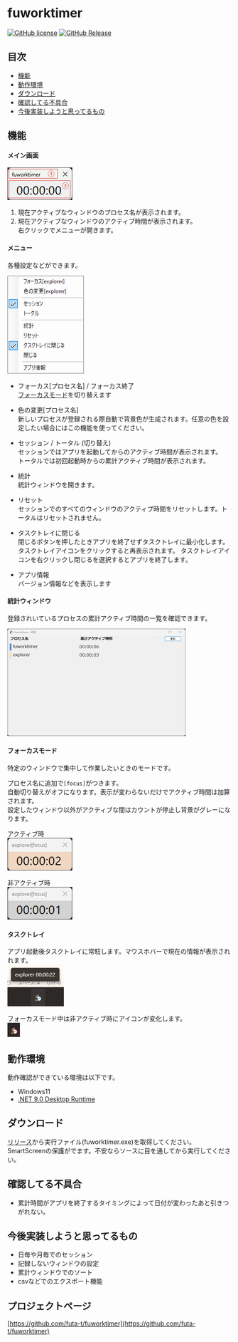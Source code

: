 # fuworktimer
[![GitHub license](https://img.shields.io/badge/license-MIT-green.svg)](https://github.com/futa-t/fuworktimer/blob/main/LICENSE)
[![GitHub Release](https://img.shields.io/github/release/futa-t/fuworktimer.svg?style=flat&color=sucess)](https://github.com/futa-t/fuworktimer/releases/latest/)

## 目次
- [機能](#機能)
- [動作環境](#動作環境)
- [ダウンロード](#ダウンロード)
- [確認してる不具合](#確認してる不具合)
- [今後実装しようと思ってるもの](#今後実装しようと思ってるもの)


## 機能
#### メイン画面
![基本アプリ画面](https://raw.githubusercontent.com/futa-t/fuworktimer/refs/heads/main/docs/assets/kidou.png)
1. 現在アクティブなウィンドウのプロセス名が表示されます。
1. 現在アクティブなウィンドウのアクティブ時間が表示されます。  
右クリックでメニューが開きます。

#### メニュー
各種設定などができます。  

![右クリックメニュー](https://raw.githubusercontent.com/futa-t/fuworktimer/refs/heads/main/docs/assets/context.png)
- フォーカス[プロセス名] / フォーカス終了  
    [フォーカスモード](#フォーカスモード)を切り替えます
    
- 色の変更[プロセス名]  
    新しいプロセスが登録される際自動で背景色が生成されます。任意の色を設定したい場合にはこの機能を使ってください。

- セッション / トータル (切り替え)  
セッションではアプリを起動してからのアクティブ時間が表示されます。  
トータルでは初回起動時からの累計アクティブ時間が表示されます。

- 統計  
統計ウィンドウを開きます。

- リセット  
セッションでのすべてのウィンドウのアクティブ時間をリセットします。トータルはリセットされません。

- タスクトレイに閉じる  
閉じるボタンを押したときアプリを終了せずタスクトレイに最小化します。
タスクトレイアイコンをクリックすると再表示されます。
タスクトレイアイコンを右クリックし閉じるを選択するとアプリを終了します。

- アプリ情報  
バージョン情報などを表示します

#### 統計ウィンドウ
登録されいているプロセスの累計アクティブ時間の一覧を確認できます。

![統計ウィンドウ](https://raw.githubusercontent.com/futa-t/fuworktimer/refs/heads/main/docs/assets/toukei.png)

#### フォーカスモード
特定のウィンドウで集中して作業したいときのモードです。  

プロセス名に追加で`[focus]`がつきます。  
自動切り替えがオフになります。表示が変わらないだけでアクティブ時間は加算されます。  
設定したウィンドウ以外がアクティブな間はカウントが停止し背景がグレーになります。

アクティブ時  
![フォーカスモードアクティイブ時](https://raw.githubusercontent.com/futa-t/fuworktimer/refs/heads/main/docs/assets/focus.png)  

非アクティブ時  
![フォーカスモード非アクティイブ時](https://raw.githubusercontent.com/futa-t/fuworktimer/refs/heads/main/docs/assets/focusout.png)  

#### タスクトレイ
アプリ起動後タスクトレイに常駐します。マウスホバーで現在の情報が表示されれます。  
![タスクトレイアイコンとマウスホバーによる情報表示](https://raw.githubusercontent.com/futa-t/fuworktimer/refs/heads/main/docs/assets/tasktray.png)  

フォーカスモード中は非アクティブ時にアイコンが変化します。  
![非アクティブ時タスクトレイアイコン](https://raw.githubusercontent.com/futa-t/fuworktimer/refs/heads/main/docs/assets/tasktrayoutfocus.png)  

## 動作環境
動作確認ができている環境は以下です。
- Windows11
- [.NET 9.0 Desktop Runtime](https://dotnet.microsoft.com/ja-jp/download/dotnet/thank-you/runtime-desktop-9.0.2-windows-x64-installer)

## ダウンロード
[リリース](https://github.com/futa-t/fuworktimer/releases/latest/)から実行ファイル(fuworktimer.exe)を取得してください。  
SmartScreenの保護がでます。不安ならソースに目を通してから実行してください。

## 確認してる不具合
- 累計時間がアプリを終了するタイミングによって日付が変わったあと引きつがれない。

## 今後実装しようと思ってるもの
- 日毎や月毎でのセッション
- 記録しないウィンドウの設定
- 累計ウィンドウでのソート
- csvなどでのエクスポート機能

## プロジェクトページ
[https://github.com/futa-t/fuworktimer](https://github.com/futa-t/fuworktimer)